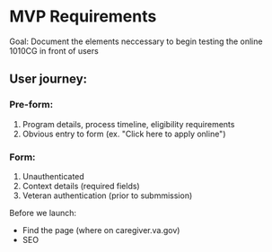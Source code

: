 # MVP Requirements

Goal: Document the elements neccessary to begin testing the online 1010CG in front of users

## User journey:

### Pre-form:

1) Program details, process timeline, eligibility requirements
2) Obvious entry to form (ex. "Click here to apply online")

### Form:

1) Unauthenticated 
2) Context details (required fields)
3) Veteran authentication (prior to submmission)





Before we launch:
- Find the page (where on caregiver.va.gov)
- SEO
